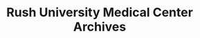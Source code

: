 ---
layout: repo
title: "Rush University Medical Center Archives"
id: 15788
permalink: repos/15788/
---